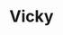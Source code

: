 ---
title: Vicky
date: 
draft: false

# descripcion
description : Pulsera de plata 925 y microcubic

materials: Plata 925

color: Plateado

dimensions: 18cm largo

code: 03-21-0524

type: "Pulseras"

categories: []

price: $4.560,00

price_eftvo: $3.875,00

# Images
# first image will be shown in the product page
images:
  # - image: "images/path_to_image"
  # La ubicacion de las imagenes es imagenes/Pulseras/Pulseras.Microcubic/03-21-0524-vicky
  - image: "./images/pulseras/microcubic/03-21-0524.JPG"
---